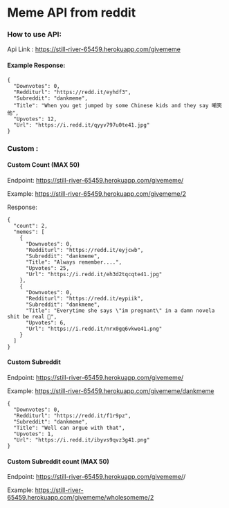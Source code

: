 # Meme API from reddit

### How to use API:

Api Link : https://still-river-65459.herokuapp.com/givememe

#### Example Response:
```
{
  "Downvotes": 0,
  "Redditurl": "https://redd.it/eyhdf3",
  "Subreddit": "dankmeme",
  "Title": "When you get jumped by some Chinese kids and they say 嘲笑他",
  "Upvotes": 12,
  "Url": "https://i.redd.it/qyyv797u0te41.jpg"
}
```

### Custom :

#### Custom Count (MAX 50)

Endpoint: https://still-river-65459.herokuapp.com/givememe/<Count>

Example: https://still-river-65459.herokuapp.com/givememe/2

Response:
```
{
  "count": 2,
  "memes": [
    {
      "Downvotes": 0,
      "Redditurl": "https://redd.it/eyjcwb",
      "Subreddit": "dankmeme",
      "Title": "Always remember....",
      "Upvotes": 25,
      "Url": "https://i.redd.it/eh3d2tqcqte41.jpg"
    },
    {
      "Downvotes": 0,
      "Redditurl": "https://redd.it/eypiik",
      "Subreddit": "dankmeme",
      "Title": "Everytime she says \"im pregnant\" in a damn novela shit be real 🌋",
      "Upvotes": 6,
      "Url": "https://i.redd.it/nrx0gq6vkwe41.png"
    }
  ]
}
```

#### Custom Subreddit

Endpoint: https://still-river-65459.herokuapp.com/givememe/<Subredditname>

Example: https://still-river-65459.herokuapp.com/givememe/dankmeme

```
{
  "Downvotes": 0,
  "Redditurl": "https://redd.it/f1r9pz",
  "Subreddit": "dankmeme",
  "Title": "Well can argue with that",
  "Upvotes": 1,
  "Url": "https://i.redd.it/ibyvs9qvz3g41.png"
}
```
#### Custom Subreddit count (MAX 50)

Endpoint: https://still-river-65459.herokuapp.com/givememe/<Subredditname>/<count>

Example: https://still-river-65459.herokuapp.com/givememe/wholesomeme/2

```

```